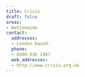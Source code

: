 ```yaml
---
title: Crisis
draft: false
areas:
- Nationwide
contact:
  addresses:
  - London based.
  phone:
  - 0300 636 1967
  web_addresses:
  - http://www.crisis.org.uk
---
```


